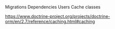 Migrations
Dependencies
Users
Cache classes



https://www.doctrine-project.org/projects/doctrine-orm/en/2.7/reference/caching.html#caching